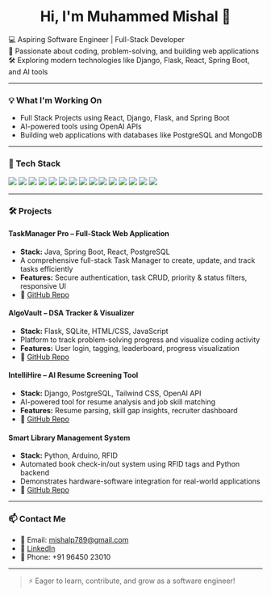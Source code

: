 <h1 align="center">Hi, I'm Muhammed Mishal 👋</h1>

💻 Aspiring Software Engineer | Full-Stack Developer  
🌱 Passionate about coding, problem-solving, and building web applications  
🛠️ Exploring modern technologies like Django, Flask, React, Spring Boot, and AI tools  

---

### 💡 What I'm Working On

- Full Stack Projects using React, Django, Flask, and Spring Boot  
- AI-powered tools using OpenAI APIs  
- Building web applications with databases like PostgreSQL and MongoDB  

---

### 🚀 Tech Stack
<p>
  <img src="https://img.shields.io/badge/Python-3776AB?style=flat-square&logo=python&logoColor=white" />
  <img src="https://img.shields.io/badge/Java-007396?style=flat-square&logo=java&logoColor=white" />
  <img src="https://img.shields.io/badge/C-00599C?style=flat-square&logo=c&logoColor=white" />
  <img src="https://img.shields.io/badge/C++-00599C?style=flat-square&logo=c%2B%2B&logoColor=white" />
  <img src="https://img.shields.io/badge/JavaScript-F7DF1E?style=flat-square&logo=javascript&logoColor=black" />
  <img src="https://img.shields.io/badge/HTML5-E34F26?style=flat-square&logo=html5&logoColor=white" />
  <img src="https://img.shields.io/badge/CSS3-1572B6?style=flat-square&logo=css3&logoColor=white" />
  <img src="https://img.shields.io/badge/Bootstrap-7952B3?style=flat-square&logo=bootstrap&logoColor=white" />
  <img src="https://img.shields.io/badge/React-61DAFB?style=flat-square&logo=react&logoColor=black" />
  <img src="https://img.shields.io/badge/Django-092E20?style=flat-square&logo=django&logoColor=white" />
  <img src="https://img.shields.io/badge/Flask-000000?style=flat-square&logo=flask&logoColor=white" />
  <img src="https://img.shields.io/badge/Spring_Boot-6DB33F?style=flat-square&logo=spring&logoColor=white" />
  <img src="https://img.shields.io/badge/Git-F05032?style=flat-square&logo=git&logoColor=white" />
  <img src="https://img.shields.io/badge/PostgreSQL-316192?style=flat-square&logo=postgresql&logoColor=white" />
  <img src="https://img.shields.io/badge/MongoDB-47A248?style=flat-square&logo=mongodb&logoColor=white" />
</p>

---

### 🛠️ Projects

#### **TaskManager Pro – Full-Stack Web Application**
- **Stack:** Java, Spring Boot, React, PostgreSQL  
- A comprehensive full-stack Task Manager to create, update, and track tasks efficiently  
- **Features:** Secure authentication, task CRUD, priority & status filters, responsive UI  
- 🔗 [GitHub Repo](https://github.com/mishalp789/Task-Manager)

#### **AlgoVault – DSA Tracker & Visualizer**
- **Stack:** Flask, SQLite, HTML/CSS, JavaScript  
- Platform to track problem-solving progress and visualize coding activity  
- **Features:** User login, tagging, leaderboard, progress visualization  
- 🔗 [GitHub Repo](https://github.com/mishalp789/AlgoVault---DSA-tracker)

#### **IntelliHire – AI Resume Screening Tool**
- **Stack:** Django, PostgreSQL, Tailwind CSS, OpenAI API  
- AI-powered tool for resume analysis and job skill matching  
- **Features:** Resume parsing, skill gap insights, recruiter dashboard  
- 🔗 [GitHub Repo](https://github.com/mishalp789/Intellihire-AI-Resume-Screener-)

#### **Smart Library Management System**
- **Stack:** Python, Arduino, RFID  
- Automated book check-in/out system using RFID tags and Python backend  
- Demonstrates hardware-software integration for real-world applications  
- 🔗 [GitHub Repo](https://github.com/mishalp789/Smart-Library-Management-System)

---

### 📫 Contact Me
- 📧 Email: [mishalp789@gmail.com](mailto:mishalp789@gmail.com)  
- 🔗 [LinkedIn](https://www.linkedin.com/in/muhammed-mishal/)  
- 📱 Phone: +91 96450 23010  

---

> ⚡ Eager to learn, contribute, and grow as a software engineer!
